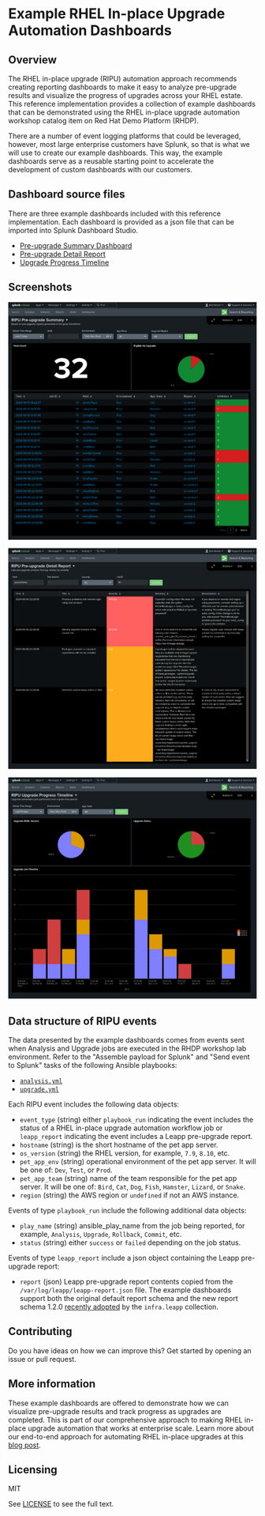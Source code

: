 # Example RHEL In-place Upgrade Automation Dashboards

## Overview

The RHEL in-place upgrade (RIPU) automation approach recommends creating reporting dashboards to make it easy to analyze pre-upgrade results and visualize the progress of upgrades across your RHEL estate. This reference implementation provides a collection of example dashboards that can be demonstrated using the RHEL in-place upgrade automation workshop catalog item on Red Hat Demo Platform (RHDP).

There are a number of event logging platforms that could be leveraged, however, most large enterprise customers have Splunk, so that is what we will use to create our example dashboards. This way, the example dashboards serve as a reusable starting point to accelerate the development of custom dashboards with our customers.

## Dashboard source files

There are three example dashboards included with this reference implementation. Each dashboard is provided as a json file that can be imported into Splunk Dashboard Studio.

- [Pre-upgrade Summary Dashboard](./dashboards/ripu-preupg-summary.json)
- [Pre-upgrade Detail Report](./dashboards/ripu-preupg-detail.json)
- [Upgrade Progress Timeline](./dashboards/ripu-upgrade-timeline.json)

## Screenshots

![Pre-upgrade Summary Dashboard](images/ripu-preupg-summary.svg)

![Pre-upgrade Detail Report](images/ripu-preupg-detail.svg)

![Upgrade Progress Timeline](images/ripu-upgrade-timeline.svg)

## Data structure of RIPU events

The data presented by the example dashboards comes from events sent when Analysis and Upgrade jobs are executed in the RHDP workshop lab environment. Refer to the "Assemble payload for Splunk" and "Send event to Splunk" tasks of the following Ansible playbooks:

- [`analysis.yml`](https://github.com/redhat-partner-tech/leapp-project/blob/60f6cde5870a514cbbaeecc50f7f705722e3c2d7/analysis.yml#L75-L104)
- [`upgrade.yml`](https://github.com/redhat-partner-tech/leapp-project/blob/60f6cde5870a514cbbaeecc50f7f705722e3c2d7/upgrade.yml#L27-L57)

Each RIPU event includes the following data objects:

- `event_type` (string) either `playbook_run` indicating the event includes the status of a RHEL in-place upgrade automation workflow job or `leapp_report` indicating the event includes a Leapp pre-upgrade report.
- `hostname` (string) is the short hostname of the pet app server.
- `os_version` (string) the RHEL version, for example, `7.9`, `8.10`, etc.
- `pet_app_env` (string) operational environment of the pet app server. It will be one of: `Dev`, `Test`, or `Prod`. 
- `pet_app_team` (string) name of the team responsible for the pet app server. It will be one of: `Bird`, `Cat`, `Dog`, `Fish`, `Hamster`, `Lizard`, or `Snake`.
- `region` (string) the AWS region or `undefined` if not an AWS instance.

Events of type `playbook_run` include the following additional data objects:

- `play_name` (string) ansible_play_name from the job being reported, for example, `Analysis`, `Upgrade`, `Rollback`, `Commit`, etc.
- `status` (string) either `success` or `failed` depending on the job status.

Events of type `leapp_report` include a json object containing the Leapp pre-upgrade report: 

- `report` (json) Leapp pre-upgrade report contents copied from the `/var/log/leapp/leapp-report.json` file. The example dashboards support both the original default report schema and the new report schema 1.2.0 [recently adopted](https://github.com/redhat-cop/infra.leapp/pull/216) by the `infra.leapp` collection.

## Contributing

Do you have ideas on how we can improve this? Get started by opening an issue or pull request.

## More information

These example dashboards are offered to demonstrate how we can visualize pre-upgrade results and track progress as upgrades are completed. This is part of our comprehensive approach to making RHEL in-place upgrade automation that works at enterprise scale. Learn more about our end-to-end approach for automating RHEL in-place upgrades at this [blog post](https://red.ht/bobblog).

## Licensing

MIT

See [LICENSE](LICENSE) to see the full text.
